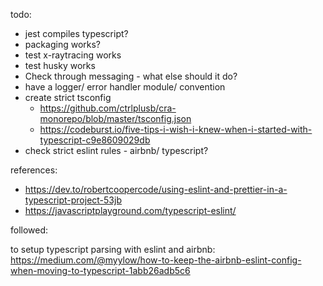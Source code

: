 todo:

 * jest compiles typescript?
 * packaging works?
 * test x-raytracing works
 * test husky works
 * Check through messaging - what else should it do?
 * have a logger/ error handler module/ convention
 * create strict tsconfig
    * https://github.com/ctrlplusb/cra-monorepo/blob/master/tsconfig.json
    * https://codeburst.io/five-tips-i-wish-i-knew-when-i-started-with-typescript-c9e8609029db
* check strict eslint rules - airbnb/ typescript?

references:

 * https://dev.to/robertcoopercode/using-eslint-and-prettier-in-a-typescript-project-53jb
 * https://javascriptplayground.com/typescript-eslint/


followed:

to setup typescript parsing with eslint and airbnb:
https://medium.com/@myylow/how-to-keep-the-airbnb-eslint-config-when-moving-to-typescript-1abb26adb5c6
